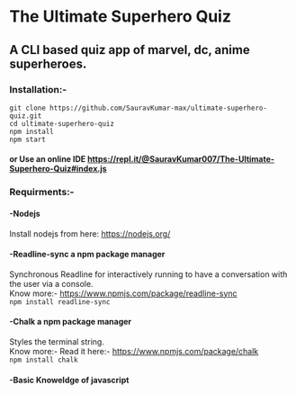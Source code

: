 # The Ultimate Superhero Quiz
## A CLI based quiz app of marvel, dc, anime superheroes.

### Installation:- 
```
git clone https://github.com/SauravKumar-max/ultimate-superhero-quiz.git
cd ultimate-superhero-quiz
npm install
npm start
```
#### or Use an online IDE https://repl.it/@SauravKumar007/The-Ultimate-Superhero-Quiz#index.js

### Requirments:-
#### -Nodejs
Install nodejs from here: https://nodejs.org/
#### -Readline-sync a npm package manager  
Synchronous Readline for interactively running to have a conversation with the user via a console.  
Know more:- https://www.npmjs.com/package/readline-sync  
``` npm install readline-sync ```
#### -Chalk a npm package manager  
Styles the terminal string.  
Know more:- Read it here:- https://www.npmjs.com/package/chalk  
``` npm install chalk ```
#### -Basic Knoweldge of javascript 






